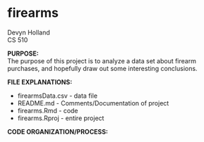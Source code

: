 # firearms
Devyn Holland <br />
CS 510

**PURPOSE:** <br />
The purpose of this project is to analyze a data set about firearm
purchases, and hopefully draw out some interesting conclusions. <br />

**FILE EXPLANATIONS:** <br />
* firearmsData.csv - data file <br />
* README.md - Comments/Documentation of project <br />
* firearms.Rmd - code <br />
* firearms.Rproj - entire project <br />


**CODE ORGANIZATION/PROCESS:**<br />

